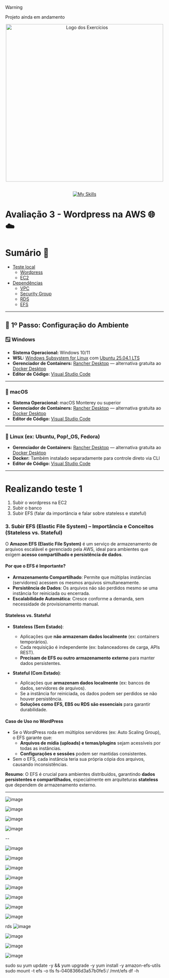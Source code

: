 > [!WARNING]
> Projeto ainda em andamento

<p align="center">
  <img src="https://github.com/user-attachments/assets/fc8a7bf4-b1bf-45ee-84d0-8ffffbf0cec9" alt="Logo dos Exercícios" width="500">
</p>
<br>

<div align="center">
  <a href="https://skillicons.dev">
    <img src="https://skillicons.dev/icons?i=aws,linux,docker,wordpress" alt="My Skills" />
  </a>
</div>

# Avaliação 3 - Wordpress na AWS 🌐☁️

# Sumário 📝

- [Teste local](https://github.com/andrrade/Project2-CompassUOL-DevSecOps/tree/main/01-Teste)
  - [Wordpress](https://github.com/andrrade/Project2-CompassUOL-DevSecOps/blob/main/01-Teste/01-Wordpress/README.md)
  - [EC2](https://github.com/andrrade/Project2-CompassUOL-DevSecOps/blob/main/01-Teste/02-EC2/README.MD)
- [Dependências](https://github.com/andrrade/Project2-CompassUOL-DevSecOps/tree/main/02-Dependencias)
  - [VPC](https://github.com/andrrade/Project2-CompassUOL-DevSecOps/blob/main/02-Dependencias/01-VPC/README.md)
  - [Security Group](https://github.com/andrrade/Project2-CompassUOL-DevSecOps/blob/main/02-Dependencias/02-SecurityGroup/README.md)
  - [RDS](https://github.com/andrrade/Project2-CompassUOL-DevSecOps/blob/main/02-Dependencias/03-Banco-de-Dados-RDS/README.md)
  - [EFS](https://github.com/andrrade/Project2-CompassUOL-DevSecOps/blob/main/02-Dependencias/04-EFS/README.md)

---

## 👣 1º Passo: Configuração do Ambiente

### 🪟 **Windows**

* **Sistema Operacional:** Windows 10/11
* **WSL:** [Windows Subsystem for Linux](https://learn.microsoft.com/en-us/windows/wsl/) com [Ubuntu 25.04.1 LTS](https://documentation.ubuntu.com/server/)
* **Gerenciador de Containers:** [Rancher Desktop](https://rancherdesktop.io/) — alternativa gratuita ao [Docker Desktop](https://www.docker.com/products/docker-desktop/)
* **Editor de Código:** [Visual Studio Code](https://code.visualstudio.com/)

---

### 🍏 **macOS**

* **Sistema Operacional:** macOS Monterey ou superior
* **Gerenciador de Containers:** [Rancher Desktop](https://rancherdesktop.io/) — alternativa gratuita ao [Docker Desktop](https://www.docker.com/products/docker-desktop/)
* **Editor de Código:** [Visual Studio Code](https://code.visualstudio.com/)

---

### 🐧 **Linux (ex: Ubuntu, Pop!\_OS, Fedora)**

* **Gerenciador de Containers:** [Rancher Desktop](https://rancherdesktop.io/) — alternativa gratuita ao [Docker Desktop](https://www.docker.com/products/docker-desktop/)
* **Docker:** Também instalado separadamente para controle direto via CLI
* **Editor de Código:** [Visual Studio Code](https://code.visualstudio.com/)

---

# Realizando teste 1
1. Subir o wordpress na EC2
2. Subir o banco
3. Subir EFS (falar da importância e falar sobre stateless e stateful)

### **3. Subir EFS (Elastic File System) – Importância e Conceitos (Stateless vs. Stateful)**  

O **Amazon EFS (Elastic File System)** é um serviço de armazenamento de arquivos escalável e gerenciado pela AWS, ideal para ambientes que exigem **acesso compartilhado e persistência de dados**.  

#### **Por que o EFS é Importante?**  
- **Armazenamento Compartilhado**: Permite que múltiplas instâncias (servidores) acessem os mesmos arquivos simultaneamente.  
- **Persistência de Dados**: Os arquivos não são perdidos mesmo se uma instância for reiniciada ou encerrada.  
- **Escalabilidade Automática**: Cresce conforme a demanda, sem necessidade de provisionamento manual.  

#### **Stateless vs. Stateful**  
- **Stateless (Sem Estado)**:  
  - Aplicações que **não armazenam dados localmente** (ex: containers temporários).  
  - Cada requisição é independente (ex: balanceadores de carga, APIs REST).  
  - **Precisam de EFS ou outro armazenamento externo** para manter dados persistentes.  

- **Stateful (Com Estado)**:  
  - Aplicações que **armazenam dados localmente** (ex: bancos de dados, servidores de arquivos).  
  - Se a instância for reiniciada, os dados podem ser perdidos se não houver persistência.  
  - **Soluções como EFS, EBS ou RDS são essenciais** para garantir durabilidade.  

#### **Caso de Uso no WordPress**  

- Se o WordPress roda em múltiplos servidores (ex: Auto Scaling Group), o EFS garante que:  
  - **Arquivos de mídia (uploads) e temas/plugins** sejam acessíveis por todas as instâncias.  
  - **Configurações e sessões** podem ser mantidas consistentes.  
- Sem o EFS, cada instância teria sua própria cópia dos arquivos, causando inconsistências.  

**Resumo**: O EFS é crucial para ambientes distribuídos, garantindo **dados persistentes e compartilhados**, especialmente em arquiteturas **stateless** que dependem de armazenamento externo.

---

![image](https://github.com/user-attachments/assets/e0b39da7-2d7e-4c1c-b296-7aed930cf011)

![image](https://github.com/user-attachments/assets/8aaf5f79-ef03-413e-9f21-c97a21448f65)

![image](https://github.com/user-attachments/assets/2bc66083-7be6-464a-8001-88b6eb453de2)

![image](https://github.com/user-attachments/assets/dd27bb95-c1b7-423d-957c-da3a30d8a11a)

--

![image](https://github.com/user-attachments/assets/6e4a44d6-9ac7-4c4a-98ce-56de1fbb62bd)

![image](https://github.com/user-attachments/assets/6992226e-2575-4cb6-91df-66cfb9fa5f74)

![image](https://github.com/user-attachments/assets/b7ef5575-9cae-44fd-8bf1-6178d2ea4d5f)

![image](https://github.com/user-attachments/assets/8a401503-03e9-49cd-a03a-338a2ce1324e)

![image](https://github.com/user-attachments/assets/3177852c-10a1-41b5-9eea-4c523b099e5b)

![image](https://github.com/user-attachments/assets/a5e4c4bf-944e-4249-a722-716d88abfc0c)

![image](https://github.com/user-attachments/assets/f7d91d46-1f0d-40e2-85fc-0ede1b33b5a0)

![image](https://github.com/user-attachments/assets/9a7e931c-bb1a-4e7d-b527-d51d2f8b9544)

rds
![image](https://github.com/user-attachments/assets/f230ea6b-0105-4854-9e27-36d68f6934dd)

![image](https://github.com/user-attachments/assets/1bb4a0b7-6465-44d0-bcd6-431aa18c1595)

![image](https://github.com/user-attachments/assets/1465ae73-1e6d-49ff-b54c-89a413115f84)

![image](https://github.com/user-attachments/assets/12706495-e7c8-4497-bcc2-29c82e3543b6)

sudo su
yum update -y && yum upgrade -y
yum install -y amazon-efs-utils
sudo mount -t efs -o tls fs-0408366d3a57b0fe5:/ /mnt/efs
df -h
